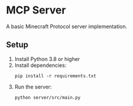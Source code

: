 # MCP Server

A basic Minecraft Protocol server implementation.

## Setup
1. Install Python 3.8 or higher
2. Install dependencies:
   ```
   pip install -r requirements.txt
   ```
3. Run the server:
   ```
   python server/src/main.py
   ```
